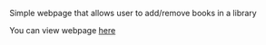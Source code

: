 Simple webpage that allows user to add/remove books in a library

You can view webpage [here](https://joshbrin2000.github.io/Library/)